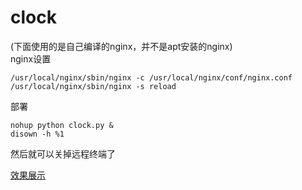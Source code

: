 # clock
(下面使用的是自己编译的nginx，并不是apt安装的nginx)<br>
nginx设置
````
/usr/local/nginx/sbin/nginx -c /usr/local/nginx/conf/nginx.conf
/usr/local/nginx/sbin/nginx -s reload
````

部署
````
nohup python clock.py &
disown -h %1
````
然后就可以关掉远程终端了

[效果展示](http://www.academics.work/clock)
